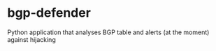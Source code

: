 # bgp-defender
Python application that analyses BGP table and alerts (at the moment) against hijacking
